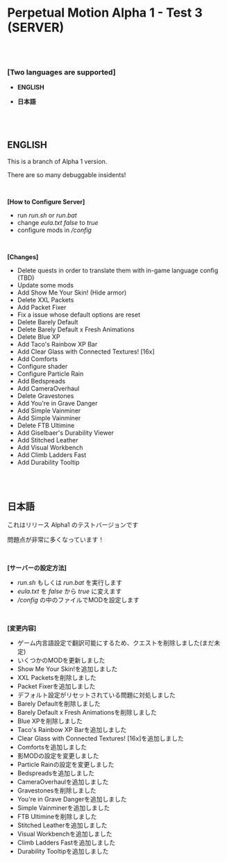 # Perpetual Motion Alpha 1 - Test 3 (SERVER)

<br>
<br>

### **[Two languages are supported]**

- **ENGLISH**

- **日本語**

<br>
<br>

## **ENGLISH**

This is a branch of Alpha 1 version.

There are so many debuggable insidents!

<br>

**[How to Configure Server]**

- run _run.sh_ or _run.bat_
- change _eula.txt_ _false_ to _true_ 
- configure mods in _/config_

<br>

**[Changes]**
- Delete quests in order to translate them with in-game language config (TBD)
- Update some mods
- Add Show Me Your Skin! (Hide armor)
- Delete XXL Packets
- Add Packet Fixer
- Fix a issue whose default options are reset
- Delete Barely Default
- Delete Barely Default x Fresh Animations
- Delete Blue XP
- Add Taco's Rainbow XP Bar
- Add Clear Glass with Connected Textures! [16x]
- Add Comforts
- Configure shader
- Configure Particle Rain
- Add Bedspreads
- Add CameraOverhaul
- Delete Gravestones
- Add You're in Grave Danger
- Add Simple Vainminer
- Add Simple Vainminer
- Delete FTB Ultimine
- Add Giselbaer's Durability Viewer
- Add Stitched Leather
- Add Visual Workbench
- Add Climb Ladders Fast
- Add Durability Tooltip


<br>
<br>

## **日本語**

これはリリース Alpha1 のテストバージョンです

問題点が非常に多くなっています！

<br>

**[サーバーの設定方法]**

- _run.sh_ もしくは _run.bat_ を実行します
- _eula.txt_ を _false_ から _true_ に変えます 
- _/config_ の中のファイルでMODを設定します

<br>

**[変更内容]**
- ゲーム内言語設定で翻訳可能にするため、クエストを削除しました(まだ未定)
- いくつかのMODを更新しました
- Show Me Your Skin!を追加しました
- XXL Packetsを削除しました
- Packet Fixerを追加しました
- デフォルト設定がリセットされている問題に対処しました
- Barely Defaultを削除しました
- Barely Default x Fresh Animationsを削除しました
- Blue XPを削除しました
- Taco's Rainbow XP Barを追加しました
- Clear Glass with Connected Textures! [16x]を追加しました
- Comfortsを追加しました
- 影MODの設定を変更しました
- Particle Rainの設定を変更しました
- Bedspreadsを追加しました
- CameraOverhaulを追加しました
- Gravestonesを削除しました
- You're in Grave Dangerを追加しました
- Simple Vainminerを追加しました
- FTB Ultimineを削除しました 
- Stitched Leatherを追加しました
- Visual Workbenchを追加しました
- Climb Ladders Fastを追加しました
- Durability Tooltipを追加しました